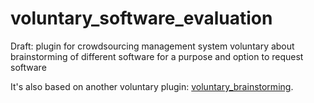 # voluntary_software_evaluation
Draft: plugin for crowdsourcing management system voluntary about brainstorming of different software for a purpose and option to request software

It's also based on another voluntary plugin: [voluntary_brainstorming](http://GitHub.com/Volontariat/voluntary_brainstorming).
